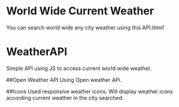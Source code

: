 # World Wide Current Weather
You can search world wide any city weather using this API.html!
# WeatherAPI
Simple API using JS to access current world wide weather.

##Open Weather API
Using Open weather APi.

##Icons
Used responsive weather icons. Will display weather icons according current weather in the city searched.
